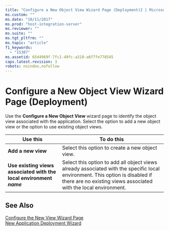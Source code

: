 ```yaml
---
title: "Configure a New Object View Wizard Page (Deployment)2 | Microsoft Docs"
ms.custom: ""
ms.date: "10/11/2017"
ms.prod: "host-integration-server"
ms.reviewer: ""
ms.suite: ""
ms.tgt_pltfrm: ""
ms.topic: "article"
f1_keywords: 
  - "15307"
ms.assetid: 65d4969f-7fc1-49fc-a310-a6f7fe778545
caps.latest.revision: 3
robots: noindex,nofollow
---
```

# Configure a New Object View Wizard Page (Deployment)
Use the **Configure a New Object View** wizard page to identify the object view associated with the application. Select the option to add a new object view or the option to use existing object views.  
  
|Use this|To do this|  
|--------------|----------------|  
|**Add a new view**|Select this option to create a new object view.|  
|**Use existing views associated with the local environment** <br /> ***name***|Select this option to add all object views already associated with the specific local environment. This option is disabled if there are no existing views associated with the local environment.|  
  
## See Also  
 [Configure the New View Wizard Page](../core/configure-the-new-view-wizard-page.md)   
 [New Application Deployment Wizard](../core/new-application-deployment-wizard.md)